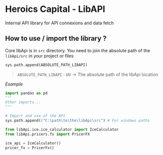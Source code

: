 # Heroics Capital - LibAPI

Internal API library for API connexions and data fetch

## How to use / import the library ?

Core libApi is in `src` directory. You need to join the absolute path of the `libApi/src` in your project or files

```python
sys.path.append(ABSOLUTE_PATH_LIBAPI)
```
> `ABSOLUTE_PATH_LIBAPI` : str -> The absolute path of the libApi location

*Example*
```python
import pandas as pd
"""
Other imports...
"""

# Import and use of the API
sys.path.append(r"C:\path\to\the\libApi\src") # For windows paths

from libApi.ice.ice_calculator import IceCalculator
from libApi.pricers.fx import PricerFX

ice_api = IceCalculator()
pricer_fx = PricerFx()
```
